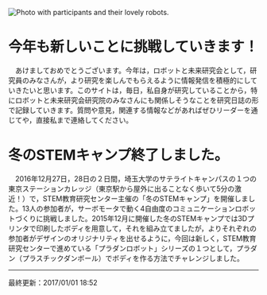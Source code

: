 ![Photo with participants and their lovely robots.](https://content-jp.drive.amazonaws.com/cdproxy/templink/Tvx6PeZdJdJL69Pf2OMg1eoi-2xy0sIXpuaTjyxOtCIeJxFPc/alt/thumb?viewBox=1440)

# 今年も新しいことに挑戦していきます！
　あけましておめでとうございます。今年は，ロボットと未来研究会として，研究員のみなさんが，より研究を楽しんでもらえるように情報発信を積極的にしていきたいと思います。このサイトは，毎日，私自身が研究していることから，特にロボットと未来研究会研究院のみなさんにも関係しそうなことを研究日誌の形で記録していきます。質問や意見，関連する情報などがあればぜひリーダーを通じてや，直接私まで連絡してください。

# 冬のSTEMキャンプ終了しました。
　2016年12月27日，28日の２日間，埼玉大学のサテライトキャンパスの１つの東京ステーションカレッジ（東京駅から屋外に出ることなく歩いて5分の激近！）で，STEM教育研究センター主催の「冬のSTEMキャンプ」を開催しました。13人の参加者が，サーボモータで動く4自由度のコミュニケーションロボットづくりに挑戦しました。2015年12月に開催した冬のSTEMキャンプでは3Dプリンタで印刷したボディを用意して，それを組み立てましたが，よりそれぞれの参加者がデザインのオリジナリティを出せるように，今回は新しく，STEM教育研究センターで進めている「プラダンロボット」シリーズの１つとして，プラダン（プラスチックダンボール）でボディを作る方法でチャレンジしました。

---
最終更新：2017/01/01 18:52
